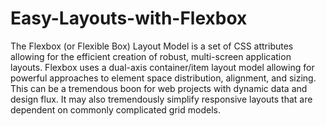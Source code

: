 # Easy-Layouts-with-Flexbox
The Flexbox (or Flexible Box) Layout Model is a set of CSS attributes allowing for the efficient creation of robust, multi-screen application layouts. Flexbox uses a dual-axis container/item layout model allowing for powerful approaches to element space distribution, alignment, and sizing. This can be a tremendous boon for web projects with dynamic data and design flux. It may also tremendously simplify responsive layouts that are dependent on commonly complicated grid models.
